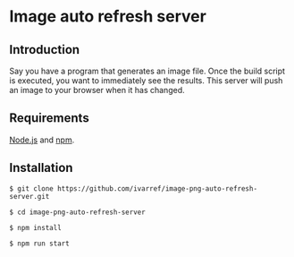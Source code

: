 # Image auto refresh server

## Introduction

Say you have a program that generates an image file.
Once the build script is executed, you want to immediately see the results.
This server will push an image to your browser when it has changed.

## Requirements

[Node.js](https://nodejs.org/en/) and [npm](https://www.npmjs.com/).

## Installation

    $ git clone https://github.com/ivarref/image-png-auto-refresh-server.git

    $ cd image-png-auto-refresh-server

    $ npm install

    $ npm run start



    



